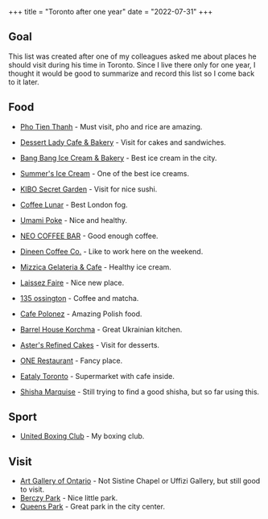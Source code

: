 +++
title = "Toronto after one year"
date = "2022-07-31"
+++


## Goal

This list was created after one of my colleagues asked me about places he should visit during his time in Toronto. Since I live there only for one year, I thought it would be good to summarize and record this list so I  come back to it later.



## Food

- [Pho Tien Thanh](https://goo.gl/maps/heanpDQuDhVWkt1s6) - Must visit, pho and rice are amazing.
- [Dessert Lady Cafe & Bakery](https://goo.gl/maps/QnXajZudx1nW5Nq3A) - Visit for cakes and sandwiches.
- [Bang Bang Ice Cream & Bakery](https://goo.gl/maps/pVAPLTP3XTtAuMjNA) - Best ice cream in the city.
- [Summer's Ice Cream](https://goo.gl/maps/CmnQ8zgkKdFTcJBP9) - One of the best ice creams.
- [KIBO Secret Garden](https://g.page/kibo_sg?share) - Visit for nice sushi.

- [Coffee Lunar](https://g.page/coffeelunar?share) - Best London fog.
- [Umami Poke](https://goo.gl/maps/mjrpX6GdwmeZuuiv7) - Nice and healthy.
- [NEO COFFEE BAR](https://goo.gl/maps/nATN7MHiwC4kNAU29) - Good enough coffee.
- [Dineen Coffee Co.](https://goo.gl/maps/RD4bHGNhMn2REVUeA) - Like to work here on the weekend.
- [Mizzica Gelateria & Cafe](https://g.page/mizzicagelato?share) - Healthy ice cream.
- [Laissez Faire](https://goo.gl/maps/xw1fjM6bDrQ5zDLDA) - Nice new place.


- [135 ossington](https://goo.gl/maps/QRMUSq4Ts5Sa6WYB7) - Coffee and matcha.
- [Cafe Polonez](https://g.page/cafepolonez?share) - Amazing Polish food. 
- [Barrel House Korchma](https://goo.gl/maps/rEznPWJAhZEdsP7W7) - Great Ukrainian kitchen.
- [Aster's Refined Cakes](https://goo.gl/maps/SpQDcyzmKxFSytSF7) - Visit for desserts.
- [ONE Restaurant](https://goo.gl/maps/f1M6k6fzRvZNwhXc8) - Fancy place.
- [Eataly Toronto](https://g.page/eataly-toronto?share) - Supermarket with cafe inside.
- [Shisha Marquise](https://g.page/shishamarquise?share) - Still trying to find a good shisha, but so far using this.

## Sport 


- [United Boxing Club](https://goo.gl/maps/MTtnZh43SYpq44aX8) - My boxing club.


## Visit

- [Art Gallery of Ontario](https://g.page/AGOToronto?share) - Not Sistine Chapel or Uffizi Gallery, but still good to visit.
- [Berczy Park](https://g.page/Berckzy?share) - Nice little park.
- [Queens Park](https://goo.gl/maps/9K6u7cgQrtUe4ibG8) - Great park in the city center.


